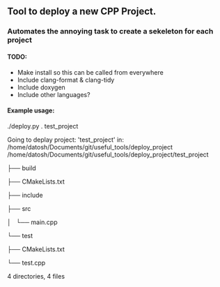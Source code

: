 ## Tool to deploy a new CPP Project.

### Automates the annoying task to create a sekeleton for each project

#### TODO: 

- Make install so this can be called from everywhere
- Include clang-format & clang-tidy
- Include doxygen
- Include other languages?


#### Example usage: 

./deploy.py . test_project

Going to deplay project: 'test_project' in: /home/datosh/Documents/git/useful_tools/deploy_project
/home/datosh/Documents/git/useful_tools/deploy_project/test_project

├── build

├── CMakeLists.txt

├── include

├── src

│   └── main.cpp

└── test

├── CMakeLists.txt

└── test.cpp


4 directories, 4 files

